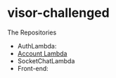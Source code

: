 # visor-challenged

The Repositories

- AuthLambda:
- [Account Lambda]([AccountLambda](https://github.com/JeffersonGibin/visor-account-lmb-api))
- SocketChatLambda
- Front-end:
